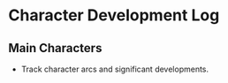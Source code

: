 # Character Development Log

## Main Characters
- Track character arcs and significant developments.
